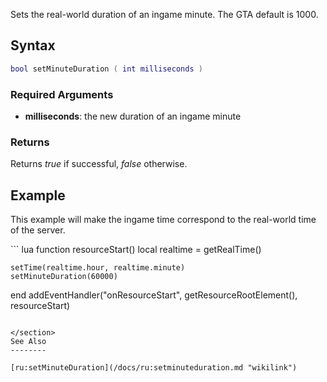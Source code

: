 Sets the real-world duration of an ingame minute. The GTA default is 1000.

Syntax
------

``` lua
bool setMinuteDuration ( int milliseconds )
```

### Required Arguments

-   **milliseconds**: the new duration of an ingame minute

### Returns

Returns *true* if successful, *false* otherwise.

Example
-------

This example will make the ingame time correspond to the real-world time of the server.

<section class="server" name="Server" show="true">
``` lua
function resourceStart()
    local realtime = getRealTime()

    setTime(realtime.hour, realtime.minute)
    setMinuteDuration(60000)
end
addEventHandler("onResourceStart", getResourceRootElement(), resourceStart)
```

</section>
See Also
--------

[ru:setMinuteDuration](/docs/ru:setminuteduration.md "wikilink")
